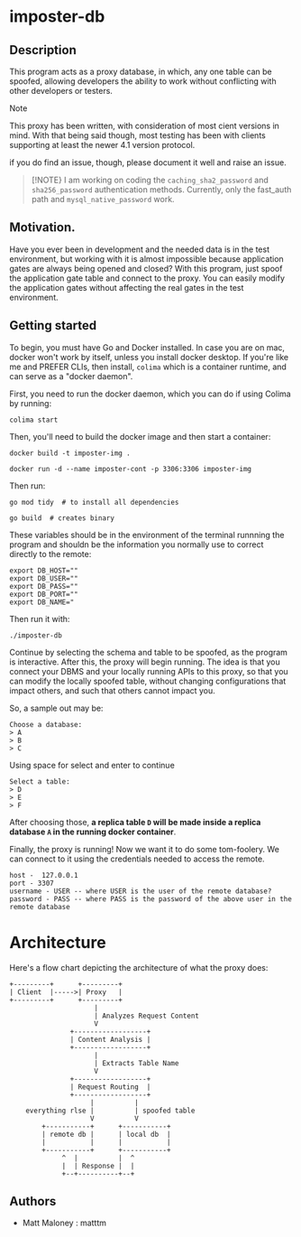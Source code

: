 # imposter-db

## Description

This program acts as a proxy database, in which, any one table can be spoofed, allowing developers the ability to work without conflicting with other developers or testers.

> [!NOTE]
> This proxy has been written, with consideration of most cient versions in mind. With that being said though, most testing has been with clients supporting at least the newer 4.1 version protocol.
>
> if you do find an issue, though, please document it well and raise an issue.

> [!NOTE}
> I am working on coding the `caching_sha2_password` and `sha256_password` authentication methods. Currently, only the fast_auth path and `mysql_native_password` work. 

## Motivation.

Have you ever been in development and the needed data is in the test environment, but working with it is almost impossible because application gates are always being opened and closed? With this program, just spoof the application gate table and connect to the proxy. You can easily modify the application gates without affecting the real gates in the test environment.

## Getting started

To begin, you must have Go and Docker installed. In case you are on mac, docker won't work by itself, unless you install docker desktop. If you're like me and PREFER CLIs, then install, `colima` which is a container runtime, and can serve as a "docker daemon".

First, you need to run the docker daemon, which you can do if using Colima by running:
```
colima start
```
Then, you'll need to build the docker image and then start a container:
```
docker build -t imposter-img .

docker run -d --name imposter-cont -p 3306:3306 imposter-img
```

Then run:
```
go mod tidy  # to install all dependencies

go build  # creates binary
```
These variables should be in the environment of the terminal runnning the program and shouldn be the information you normally use to correct directly to the remote:
```
export DB_HOST=""
export DB_USER=""
export DB_PASS=""
export DB_PORT=""
export DB_NAME="
```

Then run it with:
```
./imposter-db
```
Continue by selecting the schema and table to be spoofed, as the program is interactive. After this, the proxy will begin running. The idea is that you connect your DBMS and your locally running APIs to this proxy, so that you can modify the locally spoofed table, without changing configurations that impact others, and such that others cannot impact you.

So, a sample out may be:
```
Choose a database:
> A
> B
> C
```
Using space for select and enter to continue
```
Select a table:
> D
> E
> F
```
After choosing those, **a replica table `D` will be made inside a replica database `A` in the running docker container**.

Finally, the proxy is running! Now we want it to do some tom-foolery. We can connect to it using the credentials needed to access the remote.
```
host -  127.0.0.1
port - 3307
username - USER -- where USER is the user of the remote database?
password - PASS -- where PASS is the password of the above user in the remote database
```
# Architecture

Here's a flow chart depicting the architecture of what the proxy does:
```
+---------+      +---------+
| Client  |----->| Proxy   |
+---------+      +---------+
                     |
                     | Analyzes Request Content
                     V
               +------------------+
               | Content Analysis |
               +------------------+
                     |
                     | Extracts Table Name
                     V
               +------------------+
               | Request Routing  |
               +------------------+
                    |          |
    everything rlse |          | spoofed table
                    V          V
        +-----------+      +-----------+
        | remote db |      | local db  |
        |           |      |           |
        +-----------+      +-----------+
             ^  |          |  ^
             |  | Response |  |
             +--+----------+--+
```

## Authors

- Matt Maloney : matttm
